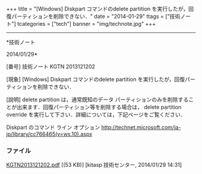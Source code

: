 ﻿+++
title = "[Windows] Diskpart コマンドのdelete partition を実行したが，回復パーティションを削除できない．"
date = "2014-01-29"
ttags = ["技術ノート"]
tcategories = ["tech"]
banner = "img/technote.jpg"
+++

-----------------------------------------------------------------------------------------------------------------------------

*技術ノート

2014/01/29*


[番号]
技術ノート KGTN 2013121202

[現象]
[Windows] Diskpart コマンドのdelete partition
を実行したが，回復パーティションを削除できない．

[説明]
delete partition は，通常既知のデータ
パーティションのみを削除することが出来ます．回復パーティション等を削除する場合は，
delete partition override
を実行して下さい．詳細については，下記ページをご覧ください．

Diskpart のコマンド ライン オプション
<http://technet.microsoft.com/ja-jp/library/cc766465(v=ws.10).aspx>


### ファイル

 
 


[KGTN2013121202.pdf](http://techreport.kitasp.net/attachments/download/1457/KGTN2013121202.pdf)
 [(53 KB)] [kitasp 技術センター, 2014/01/29
14:31]


 


 

